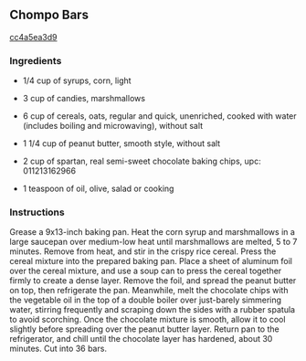 ## Chompo Bars

[cc4a5ea3d9](http://allrecipes.com/recipe/chompo-bars/)

### Ingredients

 - 1/4 cup of syrups, corn, light

 - 3 cup of candies, marshmallows

 - 6 cup of cereals, oats, regular and quick, unenriched, cooked with water (includes boiling and microwaving), without salt

 - 1 1/4 cup of peanut butter, smooth style, without salt

 - 2 cup of spartan, real semi-sweet chocolate baking chips, upc: 011213162966

 - 1 teaspoon of oil, olive, salad or cooking

### Instructions

Grease a 9x13-inch baking pan. Heat the corn syrup and marshmallows in a large saucepan over medium-low heat until marshmallows are melted, 5 to 7 minutes. Remove from heat, and stir in the crispy rice cereal. Press the cereal mixture into the prepared baking pan. Place a sheet of aluminum foil over the cereal mixture, and use a soup can to press the cereal together firmly to create a dense layer. Remove the foil, and spread the peanut butter on top, then refrigerate the pan. Meanwhile, melt the chocolate chips with the vegetable oil in the top of a double boiler over just-barely simmering water, stirring frequently and scraping down the sides with a rubber spatula to avoid scorching. Once the chocolate mixture is smooth, allow it to cool slightly before spreading over the peanut butter layer. Return pan to the refrigerator, and chill until the chocolate layer has hardened, about 30 minutes. Cut into 36 bars.